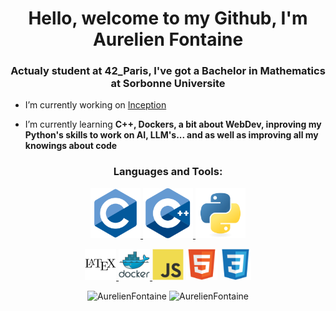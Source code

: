 <h1 align="center">Hello, welcome to my Github, I'm Aurelien Fontaine</h1>
<h3 align="center">Actualy student at 42_Paris, I've got a Bachelor in Mathematics at Sorbonne Universite</h3>

-  I’m currently working on [Inception](https://github.com/AurelienFontaine/CPP)

-  I’m currently learning **C++, Dockers, a bit about WebDev, inproving my Python's skills to work on AI, LLM's... and as well as improving all my knowings about code**

<h3 align="center">Languages and Tools:</h3>

<div align="center">
  <!-- Ligne du haut avec C, C++ et Python en plus grand -->
  <p>
    <a href="https://www.cprogramming.com/" target="_blank" rel="noreferrer"> 
      <img src="https://raw.githubusercontent.com/devicons/devicon/master/icons/c/c-original.svg" alt="c" width="80" height="80"/> 
    </a> 
    <a href="https://www.w3schools.com/cpp/" target="_blank" rel="noreferrer"> 
      <img src="https://raw.githubusercontent.com/devicons/devicon/master/icons/cplusplus/cplusplus-original.svg" alt="cplusplus" width="80" height="80"/> 
    </a> 
    <a href="https://www.python.org/" target="_blank" rel="noreferrer"> 
      <img src="https://raw.githubusercontent.com/devicons/devicon/master/icons/python/python-original.svg" alt="python" width="80" height="80"/> 
    </a> 
  </p>
  
  <!-- Ligne du bas avec les autres technologies en plus petit -->
  <p>
     <a href="https://www.latex-project.org/" target="_blank" rel="noreferrer"> 
      <img src="https://raw.githubusercontent.com/devicons/devicon/master/icons/latex/latex-original.svg" alt="latex" width="50" height="50"/> 
    <a href="https://www.docker.com/" target="_blank" rel="noreferrer"> 
      <img src="https://raw.githubusercontent.com/devicons/devicon/master/icons/docker/docker-original-wordmark.svg" alt="docker" width="50" height="50"/> 
    </a> 
    <!-- <a href="https://git-scm.com/" target="_blank" rel="noreferrer"> 
      <img src="https://www.vectorlogo.zone/logos/git-scm/git-scm-icon.svg" alt="git" width="50" height="50"/> 
    </a> 
    <a href="https://www.mysql.com/" target="_blank" rel="noreferrer"> 
      <img src="https://raw.githubusercontent.com/devicons/devicon/master/icons/mysql/mysql-original-wordmark.svg" alt="mysql" width="50" height="50"/> 
    </a> 
    <a href="https://nestjs.com/" target="_blank" rel="noreferrer"> 
      <img src="https://raw.githubusercontent.com/devicons/devicon/master/icons/nestjs/nestjs-original.svg" alt="nestjs" width="50" height="50"/> 
    </a> 
    <a href="https://reactjs.org/" target="_blank" rel="noreferrer"> 
      <img src="https://raw.githubusercontent.com/devicons/devicon/master/icons/react/react-original-wordmark.svg" alt="react" width="50" height="50"/> 
    </a> 
    <a href="https://www.typescriptlang.org/" target="_blank" rel="noreferrer"> 
      <img src="https://raw.githubusercontent.com/devicons/devicon/master/icons/typescript/typescript-original.svg" alt="typescript" width="50" height="50"/> 
    </a> -->
    <img src="https://raw.githubusercontent.com/devicons/devicon/master/icons/javascript/javascript-original.svg" alt="js" width="50" height="50"/> 
    <img src="https://raw.githubusercontent.com/devicons/devicon/master/icons/html5/html5-original.svg" alt="html" width="50" height="50"/> 
    <img src="https://raw.githubusercontent.com/devicons/devicon/master/icons/css3/css3-original.svg" alt="css" width="50" height="50"/> 
    </a> 
  </p>
</div>


<div align="center">
  <img src="https://github-readme-stats.vercel.app/api/top-langs?username=AurelienFontaine&show_icons=true&theme=dark&locale=en&layout=compact" alt="AurelienFontaine" height="195px" />
  <img src="https://github-readme-streak-stats.herokuapp.com/?user=AurelienFontaine&theme=dark" alt="AurelienFontaine" height="195px" />
</div>



